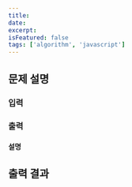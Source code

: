```yaml
---
title:
date:
excerpt:
isFeatured: false
tags: ['algorithm', 'javascript']
---
```


## 문제 설명

### 입력

### 출력

#### 설명

## 출력 결과

```js

```
